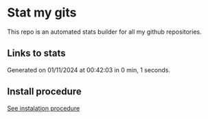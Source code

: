 # Stat my gits

This repo is an automated stats builder for all my github repositories.

## Links to stats


Generated on 01/11/2024 at 00:42:03 in 0 min, 1 seconds.

## Install procedure

[See instalation procedure](./src/install.md)
